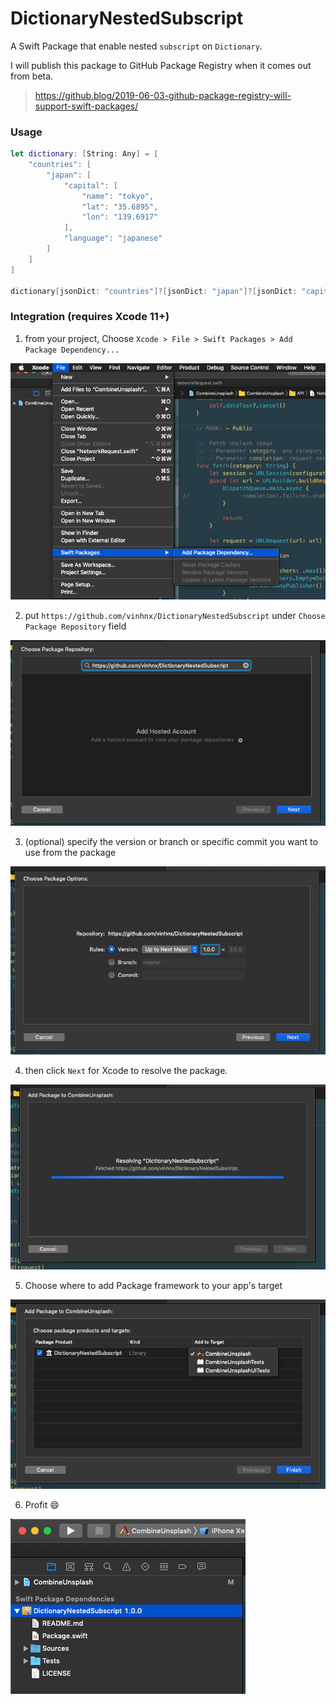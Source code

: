 # DictionaryNestedSubscript

A Swift Package that enable nested `subscript` on `Dictionary`.

I will publish this package to GitHub Package Registry when it comes out from beta.

> https://github.blog/2019-06-03-github-package-registry-will-support-swift-packages/

### Usage

```swift
let dictionary: [String: Any] = [
    "countries": [
        "japan": [
            "capital": [
                "name": "tokyo",
                "lat": "35.6895",
                "lon": "139.6917"
            ],
            "language": "japanese"
        ]
    ]
]

dictionary[jsonDict: "countries"]?[jsonDict: "japan"]?[jsonDict: "capital"]?["name"] // "tokyo"
```

### Integration (requires Xcode 11+)

1. from your project, Choose `Xcode > File > Swift Packages > Add Package Dependency...`

![demo](./screenshot/step_1.png)

2. put `https://github.com/vinhnx/DictionaryNestedSubscript` under `Choose Package Repository` field

![demo](./screenshot/step_2.png)

3. (optional) specify the version or branch or specific commit you want to use from the package

![demo](./screenshot/step_3.png)

4. then click `Next` for Xcode to resolve the package.

![demo](./screenshot/step_4.png)

5. Choose where to add Package framework to your app's target

![demo](./screenshot/step_5.png)

6. Profit :smile:

![demo](./screenshot/step_6.png)
